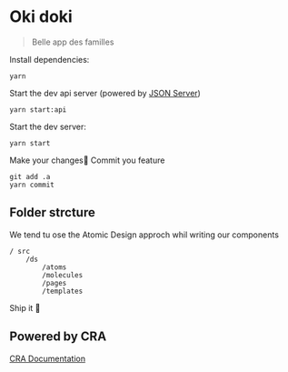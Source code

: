 # Oki doki

> Belle app des familles

Install dependencies:

```shell
yarn
```

Start the dev api server (powered by [JSON Server](https://github.com/typicode/json-server/blob/master/README.md))

```shell
yarn start:api
```

Start the dev server:

```shell
yarn start
```

Make your changes🐌
Commit you feature

```shell
git add .a
yarn commit
```

## Folder strcture

We tend tu ose the Atomic Design approch whil writing our components

```
/ src
    /ds
        /atoms
        /molecules
        /pages
        /templates
```

Ship it 👀

## Powered by CRA

[CRA Documentation](./docs/CRA.md)
